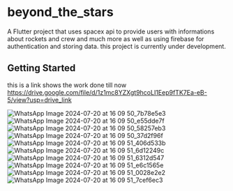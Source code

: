# beyond_the_stars

A Flutter project that uses spacex api to provide users with informations about rockets and crew and much more 
as well as using firebase for authentication and storing data.
this project is currently under development.

## Getting Started

this is a link shows the work done till now
https://drive.google.com/file/d/1z1mc8YZXgt9hcoLI1Eep9fTK7Ea-eB-5/view?usp=drive_link

![WhatsApp Image 2024-07-20 at 16 09 50_7b78e5e3](https://github.com/user-attachments/assets/0f77fbc7-f5cc-4121-a052-72f207042aa5)
![WhatsApp Image 2024-07-20 at 16 09 50_e55dde7f](https://github.com/user-attachments/assets/2d50136c-270f-4eff-a232-44cd1927689b)
![WhatsApp Image 2024-07-20 at 16 09 50_58257eb3](https://github.com/user-attachments/assets/3820fa9d-d346-460f-b868-22bac4c987e7)
![WhatsApp Image 2024-07-20 at 16 09 50_37d2f96f](https://github.com/user-attachments/assets/c7b530ce-f7e3-4726-95b9-000e65ad123f)
![WhatsApp Image 2024-07-20 at 16 09 51_406d533b](https://github.com/user-attachments/assets/00319694-fc8a-4ee3-94fb-353982aa3184)
![WhatsApp Image 2024-07-20 at 16 09 51_6d12249c](https://github.com/user-attachments/assets/d7593622-6c33-4ec4-b7c7-dfe3e9d44652)
![WhatsApp Image 2024-07-20 at 16 09 51_6312d547](https://github.com/user-attachments/assets/1c10876a-48bb-443a-b857-0a0e1ea7129a)
![WhatsApp Image 2024-07-20 at 16 09 51_e6c1565e](https://github.com/user-attachments/assets/9c6b9b07-5ac2-46c3-9b80-777242098829)
![WhatsApp Image 2024-07-20 at 16 09 51_0028e2e2](https://github.com/user-attachments/assets/212c8fec-4d94-4bd4-91ff-4aea0e92cb56)
![WhatsApp Image 2024-07-20 at 16 09 51_7cef6ec3](https://github.com/user-attachments/assets/bc93a532-4051-4566-8f6c-9603f63e7a32)
